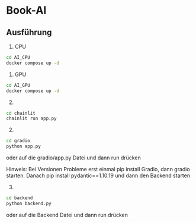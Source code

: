 # Book-AI

## Ausführung
1. CPU
```bash
cd AI_CPU
docker compose up -d
```

1. GPU
```bash
cd AI_GPU
docker compose up -d
```

2.
```bash
cd chainlit
chainlit run app.py
```

2.
```bash
cd gradio
python app.py
```
oder auf die gradio/app.py Datei und dann run drücken

Hinweis: 
Bei Versionen Probleme erst einmal pip install Gradio, dann gradio starten.
Danach pip install pydantic==1.10.19 und dann den Backend starten

3. 
```bash
cd backend
python backend.py
```
oder auf die Backend Datei und dann run drücken